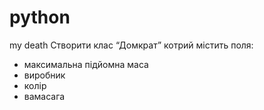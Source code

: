 # python
my death
Створити клас “Домкрат” котрий містить поля:
- максимальна підйомна маса
- виробник
- колір
- вамасага
